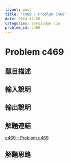 ```yaml
---
layout: post
title: "c469 - Problem c469"
date: 2024-12-20
categories: zerojudge cpp
problem_id: c469
---
```


# Problem c469

## 題目描述



## 輸入說明



## 輸出說明



## 解題連結

[c469 - Problem c469](https://zerojudge.tw/ShowProblem?problemid=c469)

## 解題思路

